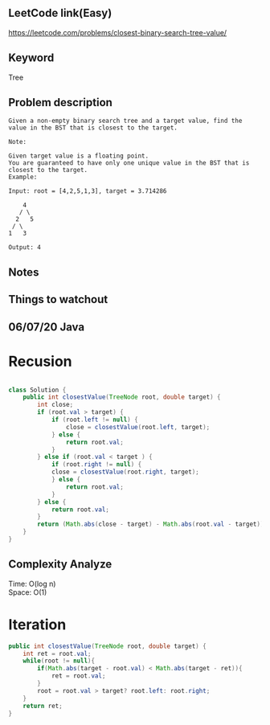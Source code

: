 ## LeetCode link(Easy)
https://leetcode.com/problems/closest-binary-search-tree-value/

## Keyword
Tree

## Problem description
```
Given a non-empty binary search tree and a target value, find the value in the BST that is closest to the target.

Note:

Given target value is a floating point.
You are guaranteed to have only one unique value in the BST that is closest to the target.
Example:

Input: root = [4,2,5,1,3], target = 3.714286

    4
   / \
  2   5
 / \
1   3

Output: 4
```



## Notes


## Things to watchout

## 06/07/20 Java
# Recusion
```java

class Solution {
    public int closestValue(TreeNode root, double target) {  
        int close;
        if (root.val > target) {
            if (root.left != null) {
                close = closestValue(root.left, target);
            } else {
                return root.val;
            }
        } else if (root.val < target ) {
            if (root.right != null) {
            close = closestValue(root.right, target);
            } else {
                return root.val;
            }
        } else {
            return root.val;
        }
        return (Math.abs(close - target) - Math.abs(root.val - target)) > 0 ? root.val: close;
    }
}

```
## Complexity Analyze
Time: O(log n)       \
Space: O(1)

# Iteration
```Java
public int closestValue(TreeNode root, double target) {
    int ret = root.val;   
    while(root != null){
        if(Math.abs(target - root.val) < Math.abs(target - ret)){
            ret = root.val;
        }      
        root = root.val > target? root.left: root.right;
    }     
    return ret;
}
```